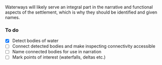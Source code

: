 Waterways will likely serve an integral part in the narrative and functional aspects of the settlement, which is why they should be identified and given names.

### To do

- [x] Detect bodies of water
- [ ] Connect detected bodies and make inspecting connectivity accessible
- [ ] Name connected bodies for use in narration
- [ ] Mark points of interest (waterfalls, deltas etc.)